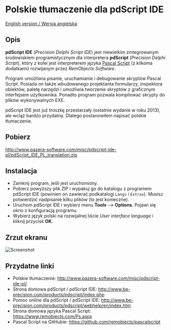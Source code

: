 # Polskie tłumaczenie dla pdScript IDE

[English version / Wersja angielska](Readme.md)

## Opis
**pdScript IDE** (*Precision Delphi Script IDE*) jest niewielkim zintegrowanym środowiskiem programistycznym dla interpretera **pdScript** (*Precision Delphi Script*), który z kolei jest interpreterem języka [Pascal Script](https://www.remobjects.com/Ps.aspx) (z kilkoma dodatkami) rozwijanym przez *RemObjects Software*.

Program umożliwia pisanie, uruchamianie i debugowanie skryptów Pascal Script. Posiada on także wbudowanego projektanta formularzy, inspektora obiektów, paletę narzędzi i umożliwia tworzenie skryptów z graficznym interfejsem użytkownika. Ponadto program pozwala kompilować skrypty do plików wykonywalnych EXE.

pdScript IDE jest już troszkę przestarzały (ostatnie wydanie w roku 2013), ale wciąż bardzo przydatny. Dlatego postanowiłem napisać polskie tłumaczenie.

## Pobierz

http://www.pazera-software.com/misc/pdscript-ide-pl/pdScript_IDE_PL_translation.zip

## Instalacja

- Zamknij program, jeśli jest uruchomiony.
- Pobierz powyższy plik ZIP i wypakuj go do katalogu z programem pdScript IDE (powinien on zawierać podkatalogi `Langs` i `Extras`). Musisz potwierdzić nadpisanie kilku plików (to jest konieczne).
- Uruchom pdScript IDE i wybierz menu **Tools** --> **Options**. Pojawi się okno z konfiguracją programu.
- Wybierz język polski na rozwijalnej liście *User interface language* i kliknij przycisk **OK**.

## Zrzut ekranu

![Screenshot](http://www.pazera-software.com/misc/pdscript-ide-pl/pdScript_IDE_PL.png)

## Przydatne linki
- Polskie tłumaczenie: http://www.pazera-software.com/misc/pdscript-ide-pl/
- Strona domowa pdScript / pdScript IDE: http://www.be-precision.com/products/pdscript/index.php
- Pomoc online dla pdScript / pdScript IDE: http://www.be-precision.com/products/pdscript/webhelp/en/index.htm
- Strona domowa języka Pascal Script: https://www.remobjects.com/Ps.aspx
- Pascal Script na GitHubie: https://github.com/remobjects/pascalscript